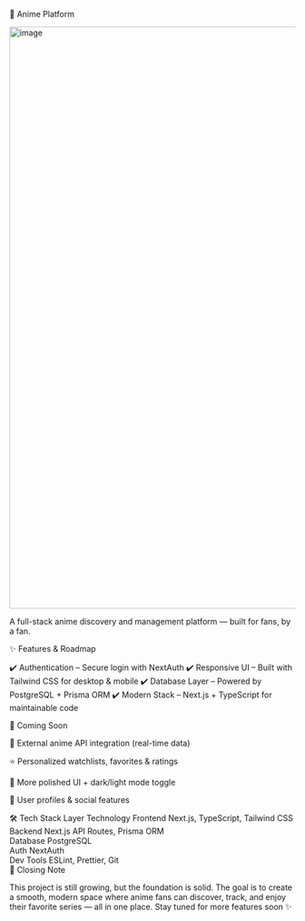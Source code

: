 🌸 Anime Platform

<img width="1536" height="1024" alt="image" src="https://github.com/user-attachments/assets/3ec59076-8c9e-4754-92eb-709a74da64e3" />


A full-stack anime discovery and management platform — built for fans, by a fan.

✨ Features & Roadmap

✔️ Authentication – Secure login with NextAuth
✔️ Responsive UI – Built with Tailwind CSS for desktop & mobile
✔️ Database Layer – Powered by PostgreSQL + Prisma ORM
✔️ Modern Stack – Next.js + TypeScript for maintainable code

🚧 Coming Soon

📡 External anime API integration (real-time data)

⭐ Personalized watchlists, favorites & ratings

🎨 More polished UI + dark/light mode toggle

👤 User profiles & social features

🛠️ Tech Stack
Layer	Technology
Frontend	Next.js, TypeScript, Tailwind CSS<br>
Backend	Next.js API Routes, Prisma ORM<br>
Database	PostgreSQL<br>
Auth	NextAuth<br>
Dev Tools	ESLint, Prettier, Git<br>
🌟 Closing Note

This project is still growing, but the foundation is solid. The goal is to create a smooth, modern space where anime fans can discover, track, and enjoy their favorite series — all in one place. Stay tuned for more features soon ✨



